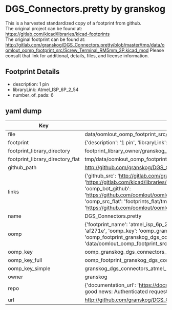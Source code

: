 # DGS_Connectors.pretty by granskog  
This is a harvested standardized copy of a footprint from github.  
The original project can be found at:  
https://gitlab.com/kicad/libraries/kicad-footprints  
The original footprint can be found at:
http://gitlab.com/granskog/DGS_Connectors.pretty/blob/master/tmp/data/oomlout_oomp_footprint_src/Screw_Terminal_RM5mm_3P.kicad_mod
Please consult that link for additional, details, files, and license information.  
## Footprint Details
* description: 1 pin  
* libraryLink: Atmel_ISP_6P_2_54  
* number_of_pads: 6  
## yaml dump  
| Key | Value |  
| --- | --- |  
| file | data/oomlout_oomp_footprint_src/DGS_Connectors.pretty/Atmel_ISP_6P_2_54.kicad_mod |  
| footprint | {'description': '1 pin', 'libraryLink': 'Atmel_ISP_6P_2_54', 'number_of_pads': 6} |  
| footprint_library_directory | footprint_library_owner/granskog_DGS_Connectors.pretty |  
| footprint_library_directory_flat | tmp/data/oomlout_oomp_footprint_src/footprints_flat/granskog_dgs_connectors_atmel_isp_6p_2_54/working |  
| github_path | http://github.com/granskog/DGS_Connectors.pretty/blob/master/tmp/data/oomlout_oomp_footprint_src/Atmel_ISP_6P_2_54.kicad_mod |  
| links | {'github_src': 'http://gitlab.com/granskog/DGS_Connectors.pretty/blob/master/tmp/data/oomlout_oomp_footprint_src/Screw_Terminal_RM5mm_3P.kicad_mod', 'github_src_repo': 'https://gitlab.com/kicad/libraries/kicad-footprints', 'oomp_bot': 'tmp/data/oomlout_oomp_footprint_src/footprints/granskog_dgs_connectors_atmel_isp_6p_2_54/working', 'oomp_bot_github': 'https://github.com/oomlout/oomlout_oomp_footprint_bot/tree/main/tmp/data/oomlout_oomp_footprint_src/footprints/granskog_dgs_connectors_atmel_isp_6p_2_54/working', 'oomp_src_flat': 'footprints_flat/tmp/data/oomlout_oomp_footprint_src/footprints_flat/granskog_dgs_connectors_atmel_isp_6p_2_54/working', 'oomp_src_flat_github': 'https://github.com/oomlout/oomlout_oomp_footprint_src/tree/main/tmp/data/oomlout_oomp_footprint_src/footprints_flat/granskog_dgs_connectors_atmel_isp_6p_2_54/working'} |  
| name | DGS_Connectors.pretty |  
| oomp | {'footprint_name': 'atmel_isp_6p_2_54', 'library_name': 'dgs_connectors', 'md5': 'af271ecc2cfbc9373ba7e08810b2cf59', 'md5_10': 'af271ecc2c', 'md5_5': 'af271', 'md5_6': 'af271e', 'oomp_key': 'oomp_granskog_dgs_connectors_atmel_isp_6p_2_54', 'oomp_key_extra': 'oomp_footprint_granskog_dgs_connectors_atmel_isp_6p_2_54', 'oomp_key_full': 'oomp_footprint_granskog_dgs_connectors_atmel_isp_6p_2_54_af271e', 'oomp_key_simple': 'granskog_dgs_connectors_atmel_isp_6p_2_54', 'original_filename': 'data/oomlout_oomp_footprint_src/DGS_Connectors.pretty/Atmel_ISP_6P_2_54.kicad_mod', 'owner_name': 'granskog'} |  
| oomp_key | oomp_granskog_dgs_connectors_atmel_isp_6p_2_54 |  
| oomp_key_full | oomp_footprint_granskog_dgs_connectors_atmel_isp_6p_2_54 |  
| oomp_key_simple | granskog_dgs_connectors_atmel_isp_6p_2_54 |  
| owner | granskog |  
| repo | {'documentation_url': 'https://docs.github.com/rest/overview/resources-in-the-rest-api#rate-limiting', 'message': "API rate limit exceeded for 84.66.142.224. (But here's the good news: Authenticated requests get a higher rate limit. Check out the documentation for more details.)"} |  
| url | http://github.com/granskog/DGS_Connectors.pretty |  

